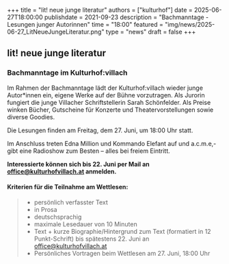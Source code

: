 +++ 
title = "lit! neue junge literatur" 
authors = ["kulturhof"]
date = 2025-06-27T18:00:00 
publishdate = 2021-09-23 
description = "Bachmanntage - Lesungen junger Autorinnen" 
time = "18:00" 
featured = "img/news/2025-06-27_LitNeueJungeLiteratur.png" 
type = "news"
draft = false
+++

## lit! neue junge literatur
### Bachmanntage im Kulturhof:villach


Im Rahmen der Bachmanntage lädt der Kulturhof:villach wieder junge Autor\*innen ein, eigene Werke auf der Bühne vorzutragen. Als Jurorin fungiert die junge Villacher Schriftstellerin Sarah Schönfelder. Als Preise winken Bücher, Gutscheine für Konzerte und Theatervorstellungen sowie diverse Goodies.

Die Lesungen finden am Freitag, dem 27. Juni, um 18:00 Uhr statt.

Im Anschluss treten Edna Million und Kommando Elefant auf und a.c.m.e,- gibt eine Radioshow zum Besten – alles bei freiem Eintritt.

**Interessierte können sich bis 22. Juni per Mail an office@kulturhofvillach.at anmelden.**

#### Kriterien für die Teilnahme am Wettlesen:
> - persönlich verfasster Text
> - in Prosa
> - deutschsprachig
> - maximale Lesedauer von 10 Minuten
> - Text + kurze Biographie/Hintergrund zum Text (formatiert in 12 Punkt-Schrift) bis spätestens 22. Juni an office@kulturhofvillach.at 
> - Persönliches Vortragen beim Wettlesen am 27. Juni, 18:00 Uhr
